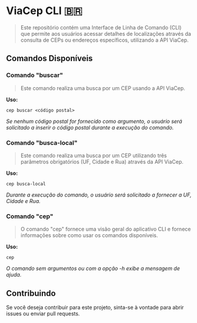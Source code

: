 # ViaCep CLI 🇧🇷
> Este repositório contém uma Interface de Linha de Comando (CLI) que permite aos usuários acessar detalhes de localizações através da consulta de CEPs ou endereços específicos, utilizando a API ViaCep.

## Comandos Disponíveis

###  Comando "buscar"
> Este comando realiza uma busca por um CEP usando a API ViaCep.

**Uso:**

`
cep buscar <código postal>
`

_Se nenhum código postal for fornecido como argumento, o usuário será solicitado a inserir o código postal durante a execução do comando._

### Comando "busca-local"
> Este comando realiza uma busca por um CEP utilizando três parâmetros obrigatórios (UF, Cidade e Rua) através da API ViaCep.

**Uso:**

`
cep busca-local
`

_Durante a execução do comando, o usuário será solicitado a fornecer a UF, Cidade e Rua._

### Comando "cep"
> O comando "cep" fornece uma visão geral do aplicativo CLI e fornece informações sobre como usar os comandos disponíveis.

**Uso:**

`
cep 
`

_O comando sem argumentos ou com a opção -h exibe a mensagem de ajuda._

## Contribuindo
Se você deseja contribuir para este projeto, sinta-se à vontade para abrir issues ou enviar pull requests. 

